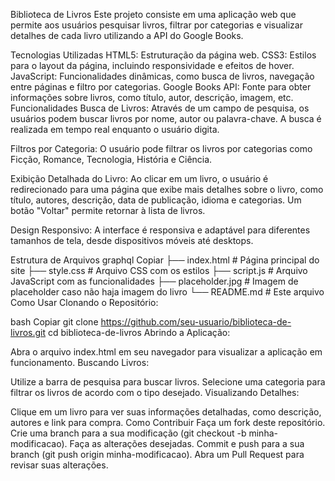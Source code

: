 Biblioteca de Livros
Este projeto consiste em uma aplicação web que permite aos usuários pesquisar livros, filtrar por categorias e visualizar detalhes de cada livro utilizando a API do Google Books.

Tecnologias Utilizadas
HTML5: Estruturação da página web.
CSS3: Estilos para o layout da página, incluindo responsividade e efeitos de hover.
JavaScript: Funcionalidades dinâmicas, como busca de livros, navegação entre páginas e filtro por categorias.
Google Books API: Fonte para obter informações sobre livros, como título, autor, descrição, imagem, etc.
Funcionalidades
Busca de Livros: Através de um campo de pesquisa, os usuários podem buscar livros por nome, autor ou palavra-chave. A busca é realizada em tempo real enquanto o usuário digita.

Filtros por Categoria: O usuário pode filtrar os livros por categorias como Ficção, Romance, Tecnologia, História e Ciência.

Exibição Detalhada do Livro: Ao clicar em um livro, o usuário é redirecionado para uma página que exibe mais detalhes sobre o livro, como título, autores, descrição, data de publicação, idioma e categorias. Um botão "Voltar" permite retornar à lista de livros.

Design Responsivo: A interface é responsiva e adaptável para diferentes tamanhos de tela, desde dispositivos móveis até desktops.

Estrutura de Arquivos
graphql
Copiar
├── index.html       # Página principal do site
├── style.css        # Arquivo CSS com os estilos
├── script.js        # Arquivo JavaScript com as funcionalidades
├── placeholder.jpg  # Imagem de placeholder caso não haja imagem do livro
└── README.md        # Este arquivo
Como Usar
Clonando o Repositório:

bash
Copiar
git clone https://github.com/seu-usuario/biblioteca-de-livros.git
cd biblioteca-de-livros
Abrindo a Aplicação:

Abra o arquivo index.html em seu navegador para visualizar a aplicação em funcionamento.
Buscando Livros:

Utilize a barra de pesquisa para buscar livros.
Selecione uma categoria para filtrar os livros de acordo com o tipo desejado.
Visualizando Detalhes:

Clique em um livro para ver suas informações detalhadas, como descrição, autores e link para compra.
Como Contribuir
Faça um fork deste repositório.
Crie uma branch para a sua modificação (git checkout -b minha-modificacao).
Faça as alterações desejadas.
Commit e push para a sua branch (git push origin minha-modificacao).
Abra um Pull Request para revisar suas alterações.
